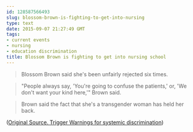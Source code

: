 ```yaml
---
id: 128587566493
slug: blossom-brown-is-fighting-to-get-into-nursing
type: text
date: 2015-09-07 21:27:49 GMT
tags:
- current events
- nursing
- education discrimination
title: Blossom Brown is fighting to get into nursing school
---
```

> Blossom Brown said she's been unfairly rejected six times.

> "People always say, 'You're going to confuse the patients,' or, 'We don't want your kind here,'" Brown said.

> Brown said the fact that she's a transgender woman has held her back.

([Original Source. Trigger Warnings for systemic discrimination][1])

[1]: http://web.archive.org/web/20150907142732/http://www.wapt.com/news/central-mississippi/transgender-woman-fights-to-get-into-nursing-school/35133822